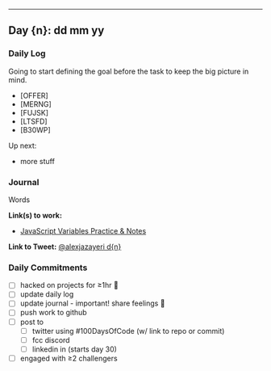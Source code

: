 ___

## Day {n}: dd mm yy

### Daily Log

Going to start defining the goal before the task to keep the big picture in mind.
- \[OFFER\]
- \[MERNG\]
- \[FUJSK\]
- \[LTSFD\]
- \[B30WP\]

Up next:
- more stuff 

### Journal

Words
 

**Link(s) to work:** 
- [JavaScript Variables Practice & Notes](https://github.com/alexownejazayeri/100-days-of-code/tree/master/projects/vanilla-js-sanbox)

**Link to Tweet:** [@alexjazayeri d{n}]()

### Daily Commitments
- [ ] hacked on projects for ≥1hr 👾
- [ ] update daily log 
- [ ] update journal - important! share feelings 🌈
- [ ] push work to github
- [ ] post to
  - [ ] twitter using #100DaysOfCode (w/ link to repo or commit)
  - [ ] fcc discord
  - [ ] linkedin in (starts day 30)
- [ ] engaged with ≥2 challengers